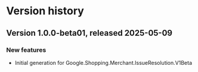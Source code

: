 # Version history

## Version 1.0.0-beta01, released 2025-05-09

### New features

- Initial generation for Google.Shopping.Merchant.IssueResolution.V1Beta

